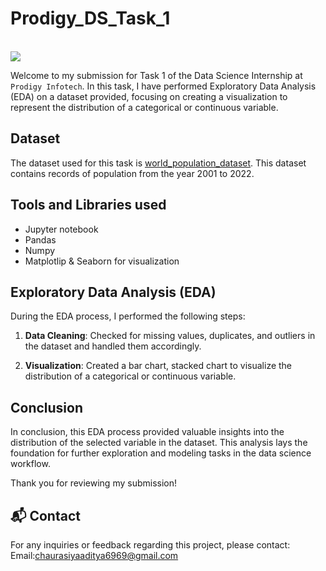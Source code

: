 # Prodigy_DS_Task_1
<br>
 <img src="https://github.com/kindo-tk/PRODIGY_DS_01/blob/main/ds1.png"   >
 
 Welcome to my submission for Task 1 of the Data Science Internship at `Prodigy Infotech`. In this task, I have performed Exploratory Data Analysis (EDA) on a dataset provided, focusing on creating a visualization to represent the distribution of a categorical or continuous variable.
 
 ## Dataset
 
 The dataset used for this task is <a href="https://github.com/kindo-tk/PRODIGY_DS_01/blob/main/worldpopulationdata.csv">world_population_dataset</a>. This dataset contains records of population from the year 2001 to 2022. 
 
 ## Tools and Libraries used
 - Jupyter notebook
 - Pandas
 - Numpy
 - Matplotlip & Seaborn for visualization
 
 
 
 ## Exploratory Data Analysis (EDA)
 
 During the EDA process, I performed the following steps:
 
 1. **Data Cleaning**: Checked for missing values, duplicates, and outliers in the dataset and handled them accordingly.
 
 2. **Visualization**: Created a bar chart, stacked chart to visualize the distribution of a categorical or continuous variable. 
 
 
 
 ## Conclusion
 
 In conclusion, this EDA process provided valuable insights into the distribution of the selected variable in the dataset. This analysis lays the foundation for further exploration and modeling tasks in the data science workflow.
 
 Thank you for reviewing my submission!
 
 ## 📬 Contact
 
 For any inquiries or feedback regarding this project, please contact:
 Email:chaurasiyaaditya6969@gmail.com
 

